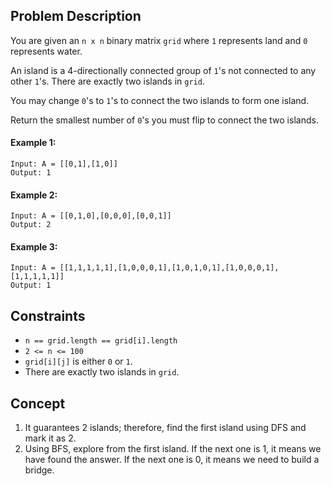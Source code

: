 ## Problem Description

You are given an `n x n` binary matrix `grid` where `1` represents land and `0` represents water.

An island is a 4-directionally connected group of `1`'s not connected to any other `1`'s. There are exactly two islands in `grid`.

You may change `0`'s to `1`'s to connect the two islands to form one island.

Return the smallest number of `0`'s you must flip to connect the two islands.



#### Example 1:
```plaintext
Input: A = [[0,1],[1,0]]
Output: 1
```

#### Example 2:
```plaintext
Input: A = [[0,1,0],[0,0,0],[0,0,1]]
Output: 2
```

#### Example 3:
```plaintext
Input: A = [[1,1,1,1,1],[1,0,0,0,1],[1,0,1,0,1],[1,0,0,0,1],[1,1,1,1,1]]
Output: 1
```

## Constraints

- `n == grid.length == grid[i].length`
- `2 <= n <= 100`
- `grid[i][j]` is either `0` or `1`.
- There are exactly two islands in `grid`.

## Concept
1. It guarantees 2 islands; therefore, find the first island using DFS and mark it as 2.
2. Using BFS, explore from the first island. If the next one is 1, it means we have found the answer. If the next one is 0, it means we need to build a bridge.
